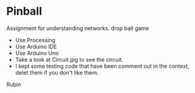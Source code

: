 # Pinball
Assignment for understanding networks. drop ball game

* Use Processing
* Use Arduino IDE
* Use Arduino Uno
* Take a look at Circuit.jpg to see the circuit.
* I kept some testing code that have been comment out in the context, delet them if you don't like them.

Rubin
